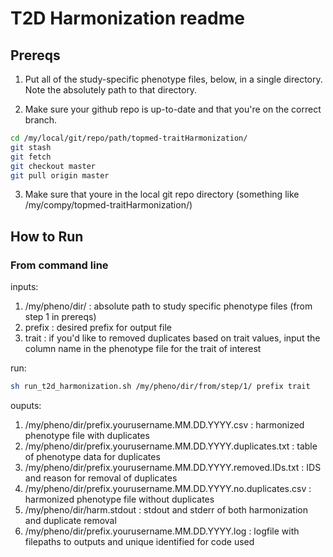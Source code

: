 # T2D Harmonization readme

## Prereqs

1. Put all of the study-specific phenotype files, below, in a single directory. Note the absolutely path to that directory.

2. Make sure your github repo is up-to-date and that you're on the correct branch.

```bash
cd /my/local/git/repo/path/topmed-traitHarmonization/ 
git stash 
git fetch
git checkout master
git pull origin master
```

3. Make sure that youre in the local git repo directory (something like /my/compy/topmed-traitHarmonization/)

## How to Run

### From command line

inputs:

1. /my/pheno/dir/ : absolute path to study specific phenotype files (from step 1 in prereqs)
2. prefix : desired prefix for output file
3. trait : if you'd like to removed duplicates based on trait values, input the column name in the phenotype file for the trait of interest


run:
```bash
sh run_t2d_harmonization.sh /my/pheno/dir/from/step/1/ prefix trait

```

ouputs:
1. /my/pheno/dir/prefix.yourusername.MM.DD.YYYY.csv : harmonized phenotype file with duplicates
2. /my/pheno/dir/prefix.yourusername.MM.DD.YYYY.duplicates.txt : table of phenotype data for duplicates
3. /my/pheno/dir/prefix.yourusername.MM.DD.YYYY.removed.IDs.txt : IDS and reason for removal of duplicates
4. /my/pheno/dir/prefix.yourusername.MM.DD.YYYY.no.duplicates.csv : harmonized phenotype file without duplicates
5. /my/pheno/dir/harm.stdout : stdout and stderr of both harmonization and duplicate removal
6. /my/pheno/dir/prefix.yourusername.MM.DD.YYYY.log : logfile with filepaths to outputs and unique identified for code used